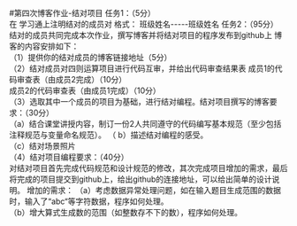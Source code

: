 #第四次博客作业-结对项目
任务1：（5分）        
在 学习通上注明结对的成员对  格式： 班级姓名-----班级姓名  任务2：（95分）        
结对的成员共同完成本次作业，撰写博客并将结对项目的程序发布到github上  博客的内容安排如下：  
（1）提供你的结对成员的博客链接地址（5分）  
（2）结对成员对四则运算项目进行代码互审，并给出代码审查结果表      成员1的代码审查表（由成员2完成）（10分）        
成员2的代码审查表（由成员1完成）（10分）  
（3）选取其中一个成员的项目为基础，进行结对编程。结对项目撰写的博客要求：（30分）         
（a）结合课堂讲授内容，制订一份2人共同遵守的代码编写基本规范（至少包括注释规范与变量命名规范）。          （
b）描述结对编程的感受。          
（c）结对场景照片  
（4）结对项目编程要求：（40分）        
对结对项目首先完成代码规范和设计规范的修改，其次完成项目增加的需求，最后将完成的项目提交到github上，给出github的连接地址，可以给出简单的设计说明。      增加的需求：
（a）考虑数据异常处理问题，如在输入题目生成范围的数据时，输入了“abc“等字符数据，程序如何处理。                          
（b）增大算式生成数的范围（如整数存不下的数），程序如何处理。
